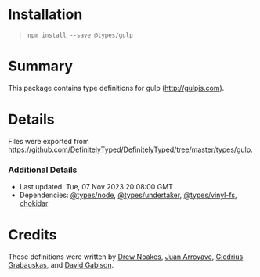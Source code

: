 # Installation
> `npm install --save @types/gulp`

# Summary
This package contains type definitions for gulp (http://gulpjs.com).

# Details
Files were exported from https://github.com/DefinitelyTyped/DefinitelyTyped/tree/master/types/gulp.

### Additional Details
 * Last updated: Tue, 07 Nov 2023 20:08:00 GMT
 * Dependencies: [@types/node](https://npmjs.com/package/@types/node), [@types/undertaker](https://npmjs.com/package/@types/undertaker), [@types/vinyl-fs](https://npmjs.com/package/@types/vinyl-fs), [chokidar](https://npmjs.com/package/chokidar)

# Credits
These definitions were written by [Drew Noakes](https://drewnoakes.com), [Juan Arroyave](http://jarroyave.co), [Giedrius Grabauskas](https://github.com/GiedriusGrabauskas), and [David Gabison](https://github.com/pulsovi).
